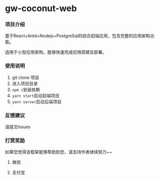 # gw-coconut-web

### 项目介绍

基于React+Antd+Nodejs+PostgreSql的综合前端应用，包含完整的应用架构功能。

适用于小型应用架构，能够快速完成应用搭建及部署。

### 使用说明

1. git clone 项目
2. 进入项目目录
3. `npm i`安装依赖
4. `yarn start`启动前端项目
5. `yarn server`启动后端项目

### 反馈建议

请提交issues

### 打赏奖励

如果您觉得该框架能够帮助到您，请支持作者继续努力~~

1. 微信



2. 支付宝